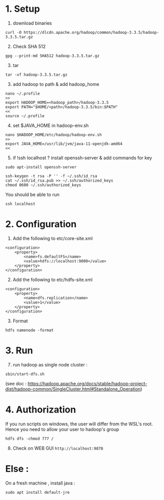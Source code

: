 # 1. Setup 
1. download binaries
```
curl -O https://dlcdn.apache.org/hadoop/common/hadoop-3.3.5/hadoop-3.3.5.tar.gz
```
2. Check SHA 512
```
gpg --print-md SHA512 hadoop-3.3.5.tar.gz
```
3. tar 
```
tar -xf hadoop-3.3.5.tar.gz
```
3. add hadoop to path & add hadoop_home
```
nano ~/.profile
>>
export HADOOP_HOME=<hadoop_path>/hadoop-3.3.5
export PATH="$HOME/<path>/hadoop-3.3.5/bin:$PATH"
<<
source ~/.profile
```
4. set $JAVA_HOME in hadoop-env.sh
```
nano $HADOOP_HOME/etc/hadoop/hadoop-env.sh
>>
export JAVA_HOME=/usr/lib/jvm/java-11-openjdk-amd64
<<
```
5. if !ssh localhost ? install openssh-server & add commands for key 
```
sudo apt-install openssh-server

ssh-keygen -t rsa -P '' -f ~/.ssh/id_rsa
cat ~/.ssh/id_rsa.pub >> ~/.ssh/authorized_keys
chmod 0600 ~/.ssh/authorized_keys
```
You should be able to run 
```
ssh localhost
```
# 2. Configuration 
1. Add the following to etc/core-site.xml
```
<configuration>
    <property>
        <name>fs.defaultFS</name>
        <value>hdfs://localhost:9000</value>
    </property>
</configuration>
```
2. Add the following to etc/hdfs-site.xml
```
<configuration>
    <property>
        <name>dfs.replication</name>
        <value>1</value>
    </property>
</configuration>
```
3. Format 
```
hdfs namenode -format
```
# 3. Run 
7. run hadoop as single node cluster :  
```
sbin/start-dfs.sh
```
(see doc : https://hadoop.apache.org/docs/stable/hadoop-project-dist/hadoop-common/SingleCluster.html#Standalone_Operation)
# 4. Authorization
If you run scripts on windows, the user will differ from the WSL's root.
Hence you need to allow your user to hadoop's group
```
hdfs dfs -chmod 777 /
```
8. Check on WEB GUI ```http://localhost:9870```

# Else : 
On a fresh machine , install java : 
```
sudo apt install default-jre
```